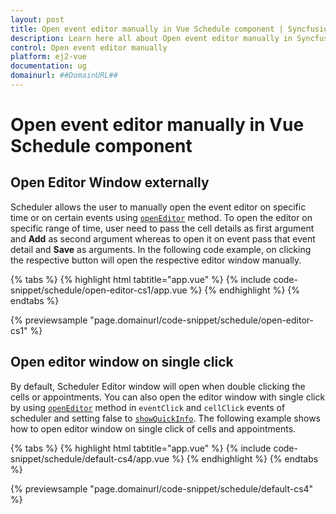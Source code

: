 ```yaml
---
layout: post
title: Open event editor manually in Vue Schedule component | Syncfusion
description: Learn here all about Open event editor manually in Syncfusion Vue Schedule component of Syncfusion Essential JS 2 and more.
control: Open event editor manually 
platform: ej2-vue
documentation: ug
domainurl: ##DomainURL##
---
```


# Open event editor manually in Vue Schedule component

## Open Editor Window externally

Scheduler allows the user to manually open the event editor on specific time or on certain events using [`openEditor`](../api/schedule/#openeditor) method. To open the editor on specific range of time, user need to pass the cell details as first argument and **Add** as second argument whereas to open it on event pass that event detail and **Save** as arguments. In the following code example, on clicking the respective button will open the respective editor window manually.

{% tabs %}
{% highlight html tabtitle="app.vue" %}
{% include code-snippet/schedule/open-editor-cs1/app.vue %}
{% endhighlight %}
{% endtabs %}
        
{% previewsample "page.domainurl/code-snippet/schedule/open-editor-cs1" %}

## Open editor window on single click

By default, Scheduler Editor window will open when double clicking the cells or appointments. You can also open the editor window with single click by using [`openEditor`](../api/schedule/#openeditor) method in `eventClick` and `cellClick` events of scheduler and setting false to [`showQuickInfo`](../api/schedule/#showquickinfo). The following example shows how to open editor window on single click of cells and appointments.

{% tabs %}
{% highlight html tabtitle="app.vue" %}
{% include code-snippet/schedule/default-cs4/app.vue %}
{% endhighlight %}
{% endtabs %}
        
{% previewsample "page.domainurl/code-snippet/schedule/default-cs4" %}
